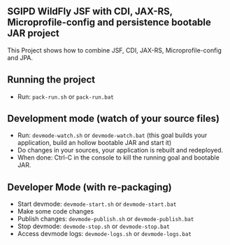 ## SGIPD WildFly JSF with CDI, JAX-RS, Microprofile-config and persistence bootable JAR project

This Project shows how to combine JSF, CDI, JAX-RS, Microprofile-config  and JPA. 

## Running the project
* Run: `pack-run.sh` or `pack-run.bat`


## Development mode (watch of your source files)
* Run: `devmode-watch.sh` or `devmode-watch.bat` (this goal builds your application, build an hollow bootable JAR and start it)
* Do changes in your sources, your application is rebuilt and redeployed.
* When done: Ctrl-C in the console to kill the running goal and bootable JAR.



## Developer Mode  (with re-packaging)
* Start devmode: `devmode-start.sh` or `devmode-start.bat`
* Make some code changes
* Publish changes: `devmode-publish.sh` or `devmode-publish.bat`
* Stop devmode: `devmode-stop.sh` or `devmode-stop.bat`
* Access devmode logs: `devmode-logs.sh` or `devmode-logs.bat`